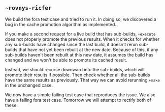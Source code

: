 ## `~rovnys-ricfer`
We build the fora test case and tried to run it. In doing so, we discovered a bug in the cache promotion algorithm as implemented.

If you make a second request for a live build that has sub-builds, `+execute` does not properly promote the previous results. When it checks for whether any sub-builds have changed since the last build, it doesn't rerun sub-builds that have not yet been rebuilt at the new date. Because of this, if any sub-builds haven't been rebuilt at this new date, it assumes the build has changed and we won't be able to promote its cached result.

Instead, we should recurse downward into the sub-builds, which will promote their results if possible. Then check whether all the sub-builds have the same results as previously. That way we can avoid rerunning `+make` in the unchanged case.

We now have a simple failing test case that reproduces the issue. We also have a failing fora test case. Tomorrow we will attempt to rectify both of these.